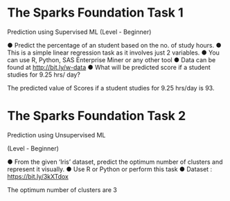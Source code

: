 # The Sparks Foundation Task 1
Prediction using Supervised ML
(Level - Beginner)

● Predict the percentage of an student based on the no. of study hours.
● This is a simple linear regression task as it involves just 2 variables.
● You can use R, Python, SAS Enterprise Miner or any other tool
● Data can be found at http://bit.ly/w-data
● What will be predicted score if a student studies for 9.25 hrs/ day?

The predicted value of Scores if a student studies for 9.25 hrs/day is 93.

# The Sparks Foundation Task 2
Prediction using Unsupervised ML

(Level - Beginner)

● From the given ‘Iris’ dataset, predict the optimum number of clusters and
represent it visually.
● Use R or Python or perform this task
● Dataset : https://bit.ly/3kXTdox

The optimum number of clusters are 3
